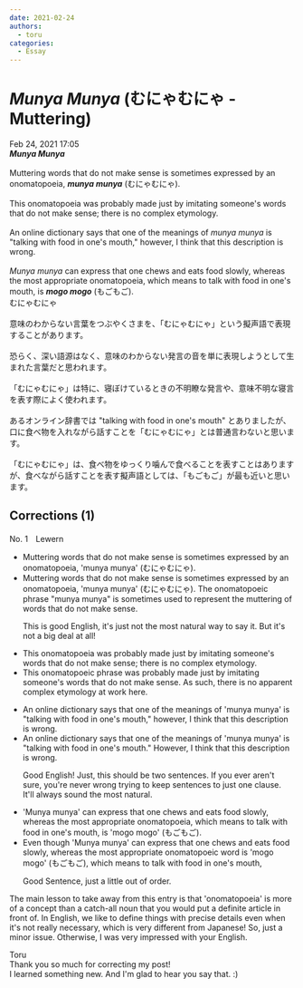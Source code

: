 ```yaml
---
date: 2021-02-24
authors:
  - toru
categories:
  - Essay
---
```


<h1 id="subject_show"><strong><em>Munya Munya</strong></em> (むにゃむにゃ - Muttering)</h1>
<div class="date">Feb 24, 2021 17:05</div>
<div id="post"><div id="body_show_ori">
<strong><em>Munya Munya</strong></em><br/><br/>Muttering words that do not make sense is sometimes expressed by an onomatopoeia, <strong><em>munya munya</em></strong> (むにゃむにゃ).<br/><br/>This onomatopoeia was probably made just by imitating someone's words that do not make sense; there is no complex etymology.<br/><br/>An online dictionary says that one of the meanings of <em>munya munya</em> is "talking with food in one's mouth," however, I think that this description is wrong.<br/><br/><em>Munya munya</em> can express that one chews and eats food slowly, whereas the most appropriate onomatopoeia, which means to talk with food in one's mouth, is <strong><em>mogo mogo</em></strong> (もごもご).
</div></div>

<!-- more -->

<div id="post_ja"><div id="body_show_mo">
むにゃむにゃ<br/><br/>意味のわからない言葉をつぶやくさまを、「むにゃむにゃ」という擬声語で表現することがあります。<br/><br/>恐らく、深い語源はなく、意味のわからない発言の音を単に表現しようとして生まれた言葉だと思われます。<br/><br/>「むにゃむにゃ」は特に、寝ぼけているときの不明瞭な発言や、意味不明な寝言を表す際によく使われます。<br/><br/>あるオンライン辞書では "talking with food in one's mouth" とありましたが、 口に食べ物を入れながら話すことを「むにゃむにゃ」とは普通言わないと思います。<br/><br/>「むにゃむにゃ」は、食べ物をゆっくり噛んで食べることを表すことはありますが、食べながら話すことを表す擬声語としては、「もごもご」が最も近いと思います。
</div></div>

## Corrections (1)
<div id="block"><div class="first_name"> No. 1　<span class="just_name">Lewern</span></div><div id="block2">
<ul class="correction_field">
<li class="incorrect">Muttering words that do not make sense is sometimes expressed by an onomatopoeia, 'munya munya' (むにゃむにゃ).</li>
<li class="corrected correct">
Muttering words that do not make sense is sometimes expressed by an onomatopoeia, 'munya munya' (むにゃむにゃ). <span class="f_red">The onomatopoeic phrase "munya munya" is sometimes used to represent the muttering of words that do not make sense. </span>
<p class="correction_comment">This is good English, it's just not the most natural way to say it. But it's not a big deal at all!</p>
</li>
</ul>
<ul class="correction_field">
<li class="incorrect">This onomatopoeia was probably made just by imitating someone's words that do not make sense; there is no complex etymology.</li>
<li class="corrected correct">
This <span class="f_red">onomatopoeic phrase</span> was probably made just by imitating someone's words that do not make sense<span class="f_red">.</span> <span class="f_red">As such, there</span> is no <span class="f_red">apparent</span> complex etymology <span class="f_red">at work here.</span>
</li>
</ul>
<ul class="correction_field">
<li class="incorrect">An online dictionary says that one of the meanings of 'munya munya' is "talking with food in one's mouth," however, I think that this description is wrong.</li>
<li class="corrected correct">
An online dictionary says that one of the meanings of 'munya munya' is "talking with food in one's mouth<span class="f_red">.</span>" <span class="f_red">However</span>, I think that this description is wrong.
<p class="correction_comment">Good English! Just, this should be two sentences. If you ever aren't sure, you're never wrong trying to keep sentences to just one clause. It'll always sound the most natural.</p>
</li>
</ul>
<ul class="correction_field">
<li class="incorrect">'Munya munya' can express that one chews and eats food slowly, whereas the most appropriate onomatopoeia, which means to talk with food in one's mouth, is 'mogo mogo' (もごもご).</li>
<li class="corrected correct">
<span class="f_red">Even though </span>'Munya munya' can express that one chews and eats food slowly, <span class="sline">whereas</span> the most appropriate <span class="f_red">onomatopoeic word </span> is 'mogo mogo' (もごもご), <span class="f_red">which means to talk with food in one's mouth,</span>
<p class="correction_comment">Good Sentence, just a little out of order.</p>
</li>
</ul>
<p class="comment_small">
 The main lesson to take away from this entry is that 'onomatopoeia' is more of a concept than a catch-all noun that you would put a definite article in front of. In English, we like to define things with precise details even when it's not really necessary, which is very different from Japanese! So, just a minor issue. Otherwise, I was very impressed with your English.
</p>

</div><div class="name"><span class="just_name">Toru</span><br>
Thank you so much for correcting my post!<br/>I learned something new. And I'm glad to hear you say that. :)
</div>
</div>
